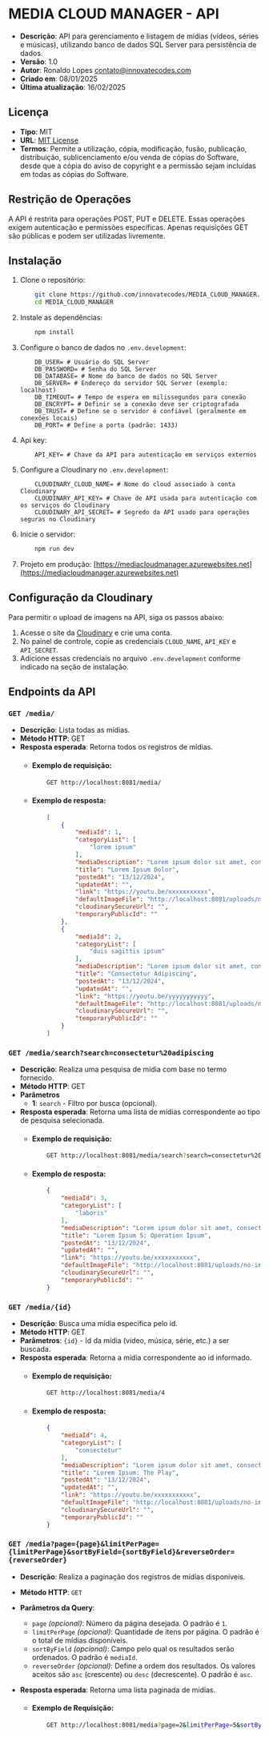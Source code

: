 # MEDIA CLOUD MANAGER - API

- **Descrição**: API para gerenciamento e listagem de mídias (vídeos, séries e
                músicas), utilizando banco de dados SQL Server para persistência
                de dados.
- **Versão**: 1.0
- **Autor**: Ronaldo Lopes <contato@innovatecodes.com>
- **Criado em**: 08/01/2025
- **Última atualização**: 16/02/2025

## Licença

- **Tipo**: MIT
- **URL**: [MIT License](https://opensource.org/licenses/MIT)
- **Termos**: Permite a utilização, cópia, modificação, fusão, publicação, distribuição, sublicenciamento e/ou venda de cópias do Software, desde que a cópia do aviso de copyright e a permissão sejam incluídas em todas as cópias do Software.

## Restrição de Operações

A API é restrita para operações POST, PUT e DELETE. Essas operações exigem autenticação e permissões específicas. Apenas requisições GET são públicas e podem ser utilizadas livremente.

## Instalação

1. Clone o repositório:
    ```bash
        git clone https://github.com/innovatecodes/MEDIA_CLOUD_MANAGER.git
        cd MEDIA_CLOUD_MANAGER
    ```
2. Instale as dependências:
    ```bash
        npm install
    ```
3. Configure o banco de dados no `.env.development`:
    ```env
        DB_USER= # Usuário do SQL Server
        DB_PASSWORD= # Senha do SQL Server
        DB_DATABASE= # Nome do banco de dados no SQL Server
        DB_SERVER= # Endereço do servidor SQL Server (exemplo: localhost)
        DB_TIMEOUT= # Tempo de espera em milissegundos para conexão
        DB_ENCRYPT= # Definir se a conexão deve ser criptografada
        DB_TRUST= # Define se o servidor é confiável (geralmente em conexões locais)
        DB_PORT= # Define a porta (padrão: 1433)
    ```
4. Api key:
   ```env
       API_KEY= # Chave da API para autenticação em serviços externos
   ```
5. Configure a Cloudinary no `.env.development`:
    ```env
        CLOUDINARY_CLOUD_NAME= # Nome do cloud associado à conta Cloudinary
        CLOUDINARY_API_KEY= # Chave de API usada para autenticação com os serviços do Cloudinary
        CLOUDINARY_API_SECRET= # Segredo da API usado para operações seguras no Cloudinary
    ```
6. Inicie o servidor:
    ```bash
        npm run dev
    ```
7. Projeto em produção: [https://mediacloudmanager.azurewebsites.net](https://mediacloudmanager.azurewebsites.net)
 
## Configuração da Cloudinary

Para permitir o upload de imagens na API, siga os passos abaixo:

1. Acesse o site da [Cloudinary](https://cloudinary.com/) e crie uma conta.
2. No painel de controle, copie as credenciais `CLOUD_NAME`, `API_KEY` e `API_SECRET`.
3. Adicione essas credenciais no arquivo `.env.development` conforme indicado na seção de instalação.
   
## Endpoints da API

### `GET /media/`
- **Descrição**: Lista todas as mídias.
- **Método HTTP**: GET
- **Resposta esperada**: Retorna todos os registros de mídias.
  - #### Exemplo de requisição:
    ```bash
        GET http://localhost:8081/media/
    ```
  - #### Exemplo de resposta: 
    ```json
        [
            {
                "mediaId": 1,
                "categoryList": [
                    "lorem ipsum"
                ],
                "mediaDescription": "Lorem ipsum dolor sit amet, consectetur adipiscing elit. Sed do eiusmod tempor incididunt ut labore et dolore magna aliqua. Ut enim ad minim veniam, quis nostrud exercitation ullamco laboris nisi ut aliquip ex ea commodo consequat.",
                "title": "Lorem Ipsum Dolor",
                "postedAt": "13/12/2024",
                "updatedAt": "",
                "link": "https://youtu.be/xxxxxxxxxxx",
                "defaultImageFile": "http://localhost:8081/uploads/no-image.jpg",
                "cloudinarySecureUrl": "",
                "temporaryPublicId": ""
            },
            {
                "mediaId": 2,
                "categoryList": [
                    "duis sagittis ipsum"
                ],
                "mediaDescription": "Lorem ipsum dolor sit amet, consectetur adipiscing elit. Integer nec odio. Praesent libero. Sed cursus ante dapibus diam. Sed nisi. Nulla quis sem at nibh elementum imperdiet. Duis sagittis ipsum. Praesent mauris.",
                "title": "Consectetur Adipiscing",
                "postedAt": "13/12/2024",
                "updatedAt": "",
                "link": "https://youtu.be/yyyyyyyyyyy",
                "defaultImageFile": "http://localhost:8081/uploads/no-image.jpg",
                "cloudinarySecureUrl": "",
                "temporaryPublicId": ""
            }
        ]          
    ```
    
### `GET /media/search?search=consectetur%20adipiscing` 
- **Descrição**:  Realiza uma pesquisa de mídia com base no termo fornecido.
- **Método HTTP**: GET
- **Parâmetros**
  - **1**: `search` - Filtro por busca (opcional).  
- **Resposta esperada**: Retorna uma lista de mídias correspondente ao tipo de pesquisa selecionada.
  - #### Exemplo de requisição:
    ```bash
        GET http://localhost:8081/media/search?search=consectetur%20adipiscing
    ```
  - #### Exemplo de resposta:
    ```json
        {
            "mediaId": 3,
            "categoryList": [
                "laboris"
            ],
            "mediaDescription": "Lorem ipsum dolor sit amet, consectetur adipiscing elit. Sed do eiusmod tempor incididunt ut labore et dolore magna aliqua. Ut enim ad minim veniam, quis nostrud exercitation ullamco laboris nisi ut aliquip ex ea commodo consequat.",
            "title": "Lorem Ipsum 5: Operation Ipsum",
            "postedAt": "13/12/2024",
            "updatedAt": "",
            "link": "https://youtu.be/xxxxxxxxxxx",
            "defaultImageFile": "http://localhost:8081/uploads/no-image.jpg",
            "cloudinarySecureUrl": "",
            "temporaryPublicId": ""
        }         
    ```

### `GET /media/{id}`
- **Descrição**: Busca uma mídia específica pelo id.
- **Método HTTP**: GET
- **Parâmetros**: `{id}` - Id da mídia (vídeo, música, série, etc.) a ser buscada.
- **Resposta esperada**: Retorna a mídia correspondente ao id informado.
  - #### Exemplo de requisição:
    ```bash
        GET http://localhost:8081/media/4
    ```
  - #### Exemplo de resposta:
    ```json
        {
            "mediaId": 4,
            "categoryList": [
                "consectetur"
            ],
            "mediaDescription": "Lorem ipsum dolor sit amet, consectetur adipiscing elit. Sed do eiusmod tempor incididunt ut labore et dolore magna aliqua. Ut enim ad minim veniam, quis nostrud exercitation ullamco laboris nisi ut aliquip ex ea commodo consequat.",
            "title": "Lorem Ipsum: The Play",
            "postedAt": "13/12/2024",
            "updatedAt": "",
            "link": "https://youtu.be/xxxxxxxxxxx",
            "defaultImageFile": "http://localhost:8081/uploads/no-image.jpg",
            "cloudinarySecureUrl": "",
            "temporaryPublicId": ""
        }
    ```

### `GET /media?page={page}&limitPerPage={limitPerPage}&sortByField={sortByField}&reverseOrder={reverseOrder}`

- **Descrição**: Realiza a paginação dos registros de mídias disponíveis.
- **Método HTTP**: `GET`
- **Parâmetros da Query**:
  - `page` *(opcional)*: Número da página desejada. O padrão é `1`.
  - `limitPerPage` *(opcional)*: Quantidade de itens por página. O padrão é o total de mídias disponíveis.
  - `sortByField` *(opcional)*: Campo pelo qual os resultados serão ordenados. O padrão é `mediaId`.
  - `reverseOrder` *(opcional)*: Define a ordem dos resultados. Os valores aceitos são `asc` (crescente) ou `desc` (decrescente). O padrão é `asc`.

- **Resposta esperada**: Retorna uma lista paginada de mídias.

  - #### Exemplo de Requisição:
    ```bash
        GET http://localhost:8081/media?page=2&limitPerPage=5&sortByField=title&reverseOrder=desc
    ```
